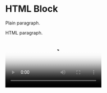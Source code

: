 # HTML Block

Plain paragraph.

<p>HTML paragraph.</p>

<video src="remote.mp4" controls poster="remote.png" />